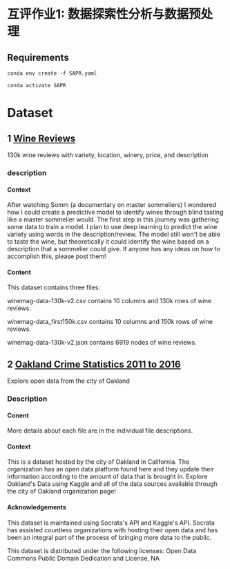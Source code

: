 # 互评作业1: 数据探索性分析与数据预处理

## Requirements

`conda env create -f SAPR.yaml`

`conda activate SAPR`

# Dataset
## 1 [Wine Reviews](https://www.kaggle.com/zynicide/wine-reviews)
130k wine reviews with variety, location, winery, price, and description
### description
#### Context
After watching Somm (a documentary on master sommeliers) I wondered how I could create a predictive model to identify wines through blind tasting like a master sommelier would. The first step in this journey was gathering some data to train a model. I plan to use deep learning to predict the wine variety using words in the description/review. The model still won't be able to taste the wine, but theoretically it could identify the wine based on a description that a sommelier could give. If anyone has any ideas on how to accomplish this, please post them!

#### Content
This dataset contains three files:

winemag-data-130k-v2.csv contains 10 columns and 130k rows of wine reviews.

winemag-data_first150k.csv contains 10 columns and 150k rows of wine reviews.

winemag-data-130k-v2.json contains 6919 nodes of wine reviews.

## 2 [Oakland Crime Statistics 2011 to 2016](https://www.kaggle.com/cityofoakland/oakland-crime-statistics-2011-to-2016)
Explore open data from the city of Oakland
### Description
#### Conent
More details about each file are in the individual file descriptions.

#### Context
This is a dataset hosted by the city of Oakland in California. The organization has an open data platform found here and they update their information according to the amount of data that is brought in. Explore Oakland's Data using Kaggle and all of the data sources available through the city of Oakland organization page!

#### Acknowledgements
This dataset is maintained using Socrata's API and Kaggle's API. Socrata has assisted countless organizations with hosting their open data and has been an integral part of the process of bringing more data to the public.

This dataset is distributed under the following licenses: Open Data Commons Public Domain Dedication and License, NA
